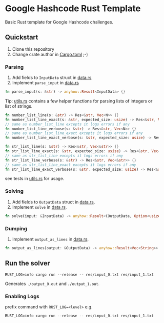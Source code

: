 # Google Hashcode Rust Template

Basic Rust template for Google Hashcode challenges.

## Quickstart

1. Clone this repository
2. Change crate author in [Cargo.toml](./Cargo.toml) ;-)

### Parsing

1. Add fields to `InputData` struct in [data.rs](./src/data.rs)
2. Implement `parse_input` in [data.rs](./src/data.rs)
``` rust
fn parse_input(s: &str) -> anyhow::Result<InputData> {}
```

Tip: [utils.rs](./src/utils.rs) contains a few helper functions for parsing lists of integers or list of strings.

```rust
fn number_list_line(s: &str) -> Res<&str, Vec<N>> {}
fn number_list_line_exact(s: &str, expected_size: usize) -> Res<&str, Vec<N>> {}
// same as number_list_line excepts it logs errors if any
fn number_list_line_verbose(s: &str) -> Res<&str, Vec<N>> {}
// same as number_list_line_exact excepts it logs errors if any
fn number_list_line_exact_verbose(s: &str, expected_size: usize) -> Res<&str, Vec<N>> {}

fn str_list_line(s: &str) -> Res<&str, Vec<&str>> {}
fn str_list_line_exact(s: &str, expected_size: usize) -> Res<&str, Vec<&str>> {}
// same as str_list_line excepts it logs errors if any
fn str_list_line_verbose(s: &str) -> Res<&str, Vec<&str>> {}
// same as str_list_line_exact excepts it logs errors if any
fn str_list_line_exact_verbose(s: &str, expected_size: usize) -> Res<&str, Vec<&str>> {}
```

see tests in [utils.rs](./src/utils.rs) for usage.

### Solving

1. Add fields to `OutputData` struct in [data.rs](./src/data.rs).
2. Implement `solve` in [data.rs](./src/data.rs).
```rust
fn solve(input: &InputData) -> anyhow::Result<(OutputData, Option<usize>)> {}
```

### Dumping

1. Implement `output_as_lines` in [data.rs](./src/data.rs).
```rust
fn output_as_lines(output: &OutputData) -> anyhow::Result<Vec<String>> {}
```

## Run the solver

```
RUST_LOG=info cargo run --release -- res/input_0.txt res/input_1.txt
```

Generates `./output_0.out` and `./output_1.out`.

### Enabling Logs

prefix command with `RUST_LOG=<level>` e.g.

```
RUST_LOG=info cargo run --release -- res/input_0.txt res/input_1.txt
```
